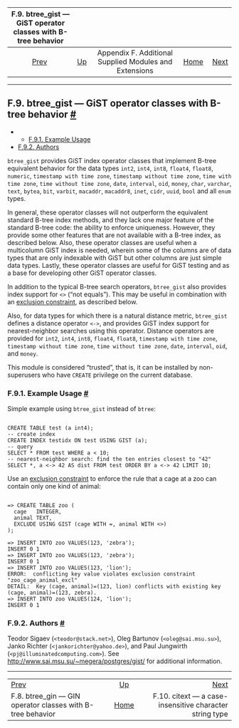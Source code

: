 <!--?xml version="1.0" encoding="UTF-8" standalone="no"?-->

|             F.9. btree\_gist — GiST operator classes with B-tree behavior            |                                                                             |                                                        |                                                       |                                                                                |
| :----------------------------------------------------------------------------------: | :-------------------------------------------------------------------------- | :----------------------------------------------------: | ----------------------------------------------------: | -----------------------------------------------------------------------------: |
| [Prev](btree-gin.html "F.8. btree_gin — GIN operator classes with B-tree behavior")  | [Up](contrib.html "Appendix F. Additional Supplied Modules and Extensions") | Appendix F. Additional Supplied Modules and Extensions | [Home](index.html "PostgreSQL 17devel Documentation") |  [Next](citext.html "F.10. citext — a case-insensitive character string type") |

***

## F.9. btree\_gist — GiST operator classes with B-tree behavior [#](#BTREE-GIST)

  * *   [F.9.1. Example Usage](btree-gist.html#BTREE-GIST-EXAMPLE-USAGE)
  * [F.9.2. Authors](btree-gist.html#BTREE-GIST-AUTHORS)

`btree_gist` provides GiST index operator classes that implement B-tree equivalent behavior for the data types `int2`, `int4`, `int8`, `float4`, `float8`, `numeric`, `timestamp with time zone`, `timestamp without time zone`, `time with time zone`, `time without time zone`, `date`, `interval`, `oid`, `money`, `char`, `varchar`, `text`, `bytea`, `bit`, `varbit`, `macaddr`, `macaddr8`, `inet`, `cidr`, `uuid`, `bool` and all `enum` types.

In general, these operator classes will not outperform the equivalent standard B-tree index methods, and they lack one major feature of the standard B-tree code: the ability to enforce uniqueness. However, they provide some other features that are not available with a B-tree index, as described below. Also, these operator classes are useful when a multicolumn GiST index is needed, wherein some of the columns are of data types that are only indexable with GiST but other columns are just simple data types. Lastly, these operator classes are useful for GiST testing and as a base for developing other GiST operator classes.

In addition to the typical B-tree search operators, `btree_gist` also provides index support for `<>` (“not equals”). This may be useful in combination with an [exclusion constraint](sql-createtable.html#SQL-CREATETABLE-EXCLUDE), as described below.

Also, for data types for which there is a natural distance metric, `btree_gist` defines a distance operator `<->`, and provides GiST index support for nearest-neighbor searches using this operator. Distance operators are provided for `int2`, `int4`, `int8`, `float4`, `float8`, `timestamp with time zone`, `timestamp without time zone`, `time without time zone`, `date`, `interval`, `oid`, and `money`.

This module is considered “trusted”, that is, it can be installed by non-superusers who have `CREATE` privilege on the current database.

### F.9.1. Example Usage [#](#BTREE-GIST-EXAMPLE-USAGE)

Simple example using `btree_gist` instead of `btree`:

```

CREATE TABLE test (a int4);
-- create index
CREATE INDEX testidx ON test USING GIST (a);
-- query
SELECT * FROM test WHERE a < 10;
-- nearest-neighbor search: find the ten entries closest to "42"
SELECT *, a <-> 42 AS dist FROM test ORDER BY a <-> 42 LIMIT 10;
```

Use an [exclusion constraint](sql-createtable.html#SQL-CREATETABLE-EXCLUDE) to enforce the rule that a cage at a zoo can contain only one kind of animal:

```

=> CREATE TABLE zoo (
  cage   INTEGER,
  animal TEXT,
  EXCLUDE USING GIST (cage WITH =, animal WITH <>)
);

=> INSERT INTO zoo VALUES(123, 'zebra');
INSERT 0 1
=> INSERT INTO zoo VALUES(123, 'zebra');
INSERT 0 1
=> INSERT INTO zoo VALUES(123, 'lion');
ERROR:  conflicting key value violates exclusion constraint "zoo_cage_animal_excl"
DETAIL:  Key (cage, animal)=(123, lion) conflicts with existing key (cage, animal)=(123, zebra).
=> INSERT INTO zoo VALUES(124, 'lion');
INSERT 0 1
```

### F.9.2. Authors [#](#BTREE-GIST-AUTHORS)

Teodor Sigaev (`<teodor@stack.net>`), Oleg Bartunov (`<oleg@sai.msu.su>`), Janko Richter (`<jankorichter@yahoo.de>`), and Paul Jungwirth (`<pj@illuminatedcomputing.com>`). See <http://www.sai.msu.su/~megera/postgres/gist/> for additional information.

***

|                                                                                      |                                                                             |                                                                                |
| :----------------------------------------------------------------------------------- | :-------------------------------------------------------------------------: | -----------------------------------------------------------------------------: |
| [Prev](btree-gin.html "F.8. btree_gin — GIN operator classes with B-tree behavior")  | [Up](contrib.html "Appendix F. Additional Supplied Modules and Extensions") |  [Next](citext.html "F.10. citext — a case-insensitive character string type") |
| F.8. btree\_gin — GIN operator classes with B-tree behavior                          |            [Home](index.html "PostgreSQL 17devel Documentation")            |                        F.10. citext — a case-insensitive character string type |
